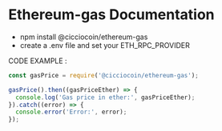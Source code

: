 # Ethereum-gas Documentation

- npm install @cicciocoin/ethereum-gas
- create a .env file and set your ETH_RPC_PROVIDER 

CODE EXAMPLE : 

```Javascript
const gasPrice = require('@cicciocoin/ethereum-gas');

gasPrice().then((gasPriceEther) => {
  console.log('Gas price in ether:', gasPriceEther);
}).catch((error) => {
  console.error('Error:', error);
});